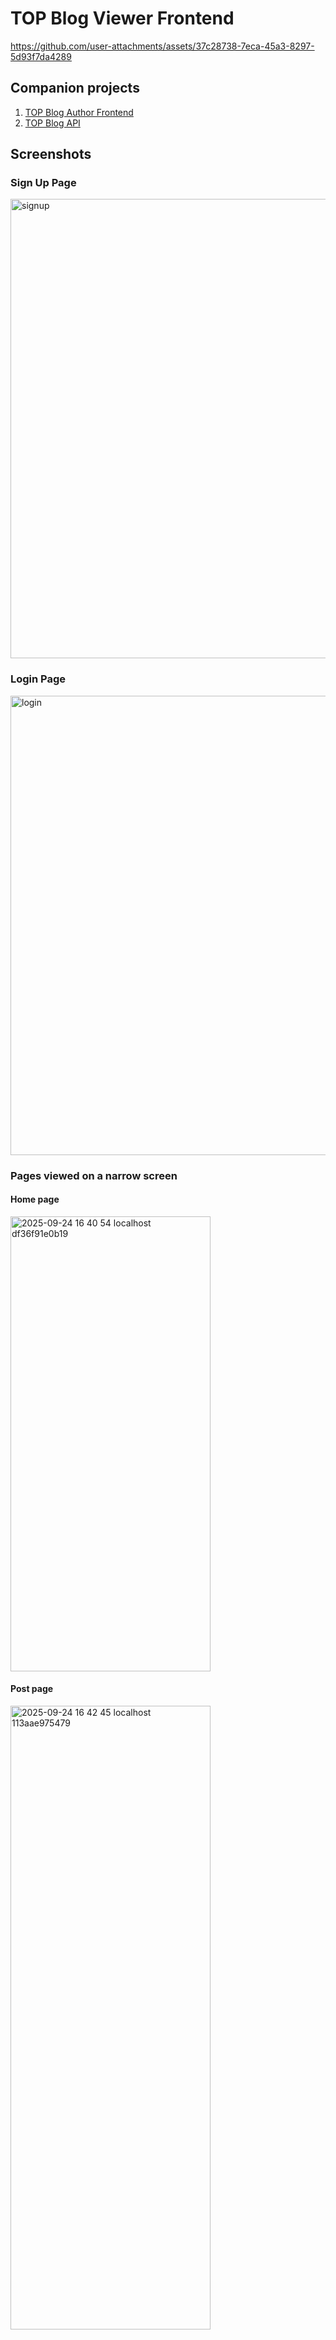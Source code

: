 # TOP Blog Viewer Frontend

https://github.com/user-attachments/assets/37c28738-7eca-45a3-8297-5d93f7da4289

## Companion projects
1. [TOP Blog Author Frontend](https://github.com/ajayfoo/top-blog-author-frontend)
2. [TOP Blog API](https://github.com/ajayfoo/top-blog-api)

## Screenshots
### Sign Up Page
<img width="1366" height="735" alt="signup" src="https://github.com/user-attachments/assets/19671f8d-ef5b-4f65-91b5-e3e8c062dde9" />

### Login Page
<img width="1366" height="735" alt="login" src="https://github.com/user-attachments/assets/b95d63da-3e50-467c-9c70-500454c4a96a" />

### Pages viewed on a narrow screen
#### Home page
<img width="320" height="728" alt="2025-09-24 16 40 54 localhost df36f91e0b19" src="https://github.com/user-attachments/assets/a49cfbab-4513-460e-afa5-355be31a46b8" />


#### Post page
<img width="320" height="998" alt="2025-09-24 16 42 45 localhost 113aae975479" src="https://github.com/user-attachments/assets/6b6a7781-ef3d-4944-865b-f86b59fdf15e" />
